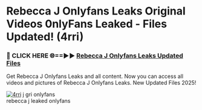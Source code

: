 # Rebecca J Onlyfans Leaks Original Videos 0nlyFans Leaked - Files Updated! (4rri)

<h3>🔴 CLICK HERE 🌐==►► <a href="https://tinyurl.com/2jnfzry5" rel="nofollow">Rebecca J Onlyfans Leaks Updated Files</a></h3>

Get Rebecca J Onlyfans Leaks and all content. Now you can access all videos and pictures of Rebecca J Onlyfans Leaks. New Updated Files 2025!

[![4rri](https://i.imgur.com/GyGTBgg.gif)](https://tinyurl.com/2jnfzry5)
j gri onlyfans<br>
rebecca j leaked onlyfans
